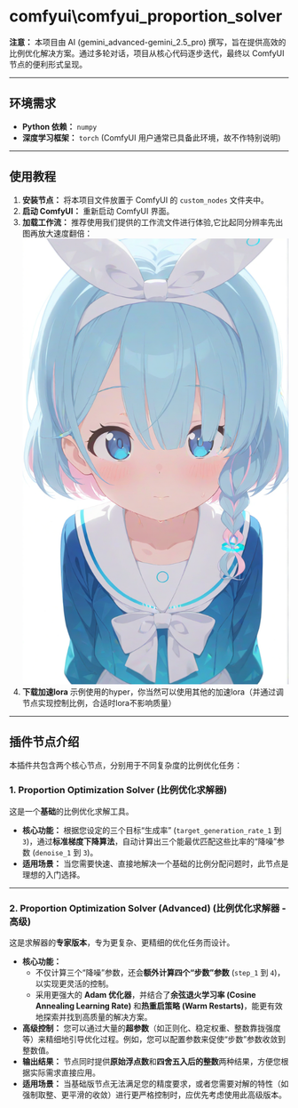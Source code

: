 # comfyui\comfyui_proportion_solver

**注意：** 本项目由 AI (gemini_advanced-gemini_2.5_pro) 撰写，旨在提供高效的比例优化解决方案。通过多轮对话，项目从核心代码逐步迭代，最终以 ComfyUI 节点的便利形式呈现。

-----

## 环境需求

  * **Python 依赖：** `numpy`
  * **深度学习框架：** `torch` (ComfyUI 用户通常已具备此环境，故不作特别说明)

-----

## 使用教程

1.  **安装节点：** 将本项目文件放置于 ComfyUI 的 `custom_nodes` 文件夹中。
2.  **启动 ComfyUI：** 重新启动 ComfyUI 界面。
3.  **加载工作流：** 推荐使用我们提供的工作流文件进行体验,它比起同分辨率先出图再放大速度翻倍：![alt text](image.png)
4.  **下载加速lora** 示例使用的hyper，你当然可以使用其他的加速lora（并通过调节点实现控制比例，合适时lora不影响质量）

-----

## 插件节点介绍

本插件共包含两个核心节点，分别用于不同复杂度的比例优化任务：

### 1\. Proportion Optimization Solver (比例优化求解器)

这是一个**基础**的比例优化求解工具。

  * **核心功能：** 根据您设定的三个目标“生成率” (`target_generation_rate_1` 到 `3`)，通过**标准梯度下降算法**，自动计算出三个能最优匹配这些比率的“降噪”参数 (`denoise_1` 到 `3`)。
  * **适用场景：** 当您需要快速、直接地解决一个基础的比例分配问题时，此节点是理想的入门选择。

-----

### 2\. Proportion Optimization Solver (Advanced) (比例优化求解器 - 高级)

这是求解器的**专家版本**，专为更复杂、更精细的优化任务而设计。

  * **核心功能：**
      * 不仅计算三个“降噪”参数，还会**额外计算四个“步数”参数** (`step_1` 到 `4`)，以实现更灵活的控制。
      * 采用更强大的 **Adam 优化器**，并结合了**余弦退火学习率 (Cosine Annealing Learning Rate)** 和**热重启策略 (Warm Restarts)**，能更有效地探索并找到高质量的解决方案。
  * **高级控制：** 您可以通过大量的**超参数**（如正则化、稳定权重、整数靠拢强度等）来精细地引导优化过程。例如，您可以配置参数来促使“步数”参数收敛到整数值。
  * **输出结果：** 节点同时提供**原始浮点数**和**四舍五入后的整数**两种结果，方便您根据实际需求直接应用。
  * **适用场景：** 当基础版节点无法满足您的精度要求，或者您需要对解的特性（如强制取整、更平滑的收敛）进行更严格控制时，应优先考虑使用此高级版本。
